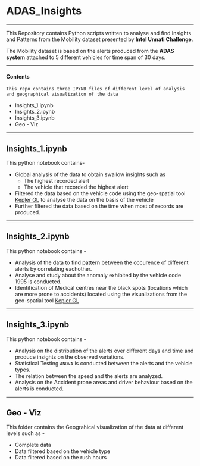 # ADAS_Insights
---
This Repository contains Python scripts written to analyse and find Insights and Patterns from the Mobility dataset presented by **Intel Unnati Challenge**.

The Mobility dataset is based on the alerts produced from the **ADAS system** attached to 5 different vehicles for time span of 30 days.

---
#### Contents
```
This repo contains three IPYNB files of different level of analysis and geographical visualization of the data
```
- Insights_1.ipynb
- Insights_2.ipynb
- Insights_3.ipynb
- Geo - Viz
---

## Insights_1.ipynb
This python notebook contains-
- Global analysis of the data to obtain swallow insights such as
  - The highest recorded alert
  - The vehicle that recorded the highest alert
- Filtered the data based on the vehicle code using the geo-spatial tool [Kepler GL](https://kepler.gl/) to analyse the data on the basis of the vehicle
- Further filtered the data based on the time when most of records are produced.
---

## Insights_2.ipynb
This python notebook contains - 
- Analysis of the data to find pattern between the occurence of different alerts by correlating eachother.
- Analyse and study about the anomaly exhibited by the vehicle code 1995 is conducted.
- Identification of Medical centres near the black spots (locations which are more prone to accidents) located using the visualizations from the geo-spatial tool [Kepler GL](https://kepler.gl/)
---

## Insights_3.ipynb
This python notebook contains - 
- Analysis on the distribution of the alerts over different days and time and produce insights on the observed variations.
- Statistical Testing `ANOVA` is conducted between the alerts and the vehicle types.
- The relation between the speed and the alerts are analyzed.
- Analysis on the Accident prone areas and driver behaviour based on the alerts is conducted.
---

## Geo - Viz
This folder contains the Geograhical visualization of the data at different levels such as -
- Complete data
- Data filtered based on the vehicle type
- Data filtered based on the rush hours

